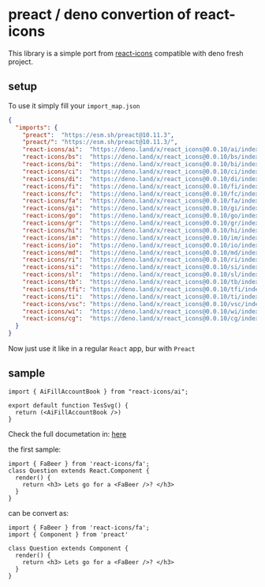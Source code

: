 # preact / deno convertion of react-icons

This library is a simple port from [react-icons](https://www.npmjs.com/package/react-icons) compatible with deno fresh project.

## setup

To use it simply fill your `import_map.json`

```json
{
  "imports": {
    "preact":  "https://esm.sh/preact@10.11.3",
    "preact/": "https://esm.sh/preact@10.11.3/",
    "react-icons/ai":  "https://deno.land/x/react_icons@0.0.10/ai/index.ts",
    "react-icons/bs":  "https://deno.land/x/react_icons@0.0.10/bs/index.ts",
    "react-icons/bi":  "https://deno.land/x/react_icons@0.0.10/bi/index.ts",
    "react-icons/ci":  "https://deno.land/x/react_icons@0.0.10/ci/index.ts",
    "react-icons/di":  "https://deno.land/x/react_icons@0.0.10/di/index.ts",
    "react-icons/fi":  "https://deno.land/x/react_icons@0.0.10/fi/index.ts",
    "react-icons/fc":  "https://deno.land/x/react_icons@0.0.10/fc/index.ts",
    "react-icons/fa":  "https://deno.land/x/react_icons@0.0.10/fa/index.ts",
    "react-icons/gi":  "https://deno.land/x/react_icons@0.0.10/gi/index.ts",
    "react-icons/go":  "https://deno.land/x/react_icons@0.0.10/go/index.ts",
    "react-icons/gr":  "https://deno.land/x/react_icons@0.0.10/gr/index.ts",
    "react-icons/hi":  "https://deno.land/x/react_icons@0.0.10/hi/index.ts",
    "react-icons/im":  "https://deno.land/x/react_icons@0.0.10/im/index.ts",
    "react-icons/io":  "https://deno.land/x/react_icons@0.0.10/io/index.ts",
    "react-icons/md":  "https://deno.land/x/react_icons@0.0.10/md/index.ts",
    "react-icons/ri":  "https://deno.land/x/react_icons@0.0.10/ri/index.ts",
    "react-icons/si":  "https://deno.land/x/react_icons@0.0.10/si/index.ts",
    "react-icons/sl":  "https://deno.land/x/react_icons@0.0.10/sl/index.ts",
    "react-icons/tb":  "https://deno.land/x/react_icons@0.0.10/tb/index.ts",
    "react-icons/tfi": "https://deno.land/x/react_icons@0.0.10/tfi/index.ts",
    "react-icons/ti":  "https://deno.land/x/react_icons@0.0.10/ti/index.ts",
    "react-icons/vsc": "https://deno.land/x/react_icons@0.0.10/vsc/index.ts",
    "react-icons/wi":  "https://deno.land/x/react_icons@0.0.10/wi/index.ts",
    "react-icons/cg":  "https://deno.land/x/react_icons@0.0.10/cg/index.ts"
  }
}
```

Now just use it like in a regular `React` app, bur with `Preact`

## sample

```tsx
import { AiFillAccountBook } from "react-icons/ai";

export default function TesSvg() {
  return (<AiFillAccountBook />)
}
```

Check the full documetation in: [here](https://react-icons.github.io/react-icons/)

the first sample:

```tsx
import { FaBeer } from 'react-icons/fa';
class Question extends React.Component {
  render() {
    return <h3> Lets go for a <FaBeer />? </h3>
  }
}
```

can be convert as:

```tsx
import { FaBeer } from 'react-icons/fa';
import { Component } from 'preact'

class Question extends Component {
  render() {
    return <h3> Lets go for a <FaBeer />? </h3>
  }
}
```

